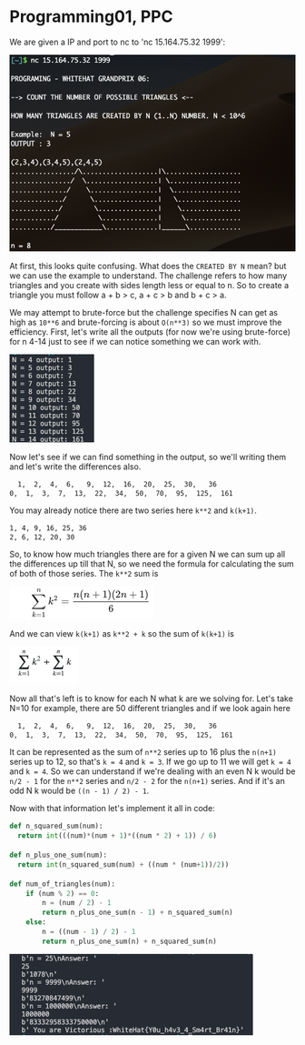 # Programming01, PPC

We are given a IP and port to nc to 'nc 15.164.75.32 1999':

![alt text](https://raw.githubusercontent.com/GabiCtrlZ/Whitehat-Quals/master/pictures/terminal.png)

At first, this looks quite confusing. What does the `CREATED BY N` mean? but we can use the example to understand.
The challenge refers to how many triangles and you create with sides length less or equal to n.
So to create a triangle you must follow a + b > c, a + c > b and b + c > a.

We may attempt to brute-force but the challenge specifies N can get as high as `10**6` and brute-forcing is about `O(n**3)` so we must improve the efficiency.
First, let's write all the outputs (for now we're using brute-force) for n 4-14 just to see if we can notice something we can work with.

![alt text](https://raw.githubusercontent.com/GabiCtrlZ/Whitehat-Quals/master/pictures/outputs.png)

Now let's see if we can find something in the output, so we'll writing them and let's write the differences also.

```
  1,  2,  4,  6,   9,  12,  16,  20,  25,  30,   36
0,  1,  3,  7,  13,  22,  34,  50,  70,  95,  125,  161
```
You may already notice there are two series here `k**2` and `k(k+1)`.
```
1, 4, 9, 16, 25, 36
2, 6, 12, 20, 30
```

So, to know how much triangles there are for a given N we can sum up all the differences up till that N,
so we need the formula for calculating the sum of both of those series.
The `k**2` sum is

![alt text](https://raw.githubusercontent.com/GabiCtrlZ/Whitehat-Quals/master/pictures/n-squared.png)

And we can view `k(k+1)` as `k**2 + k` so the sum of `k(k+1)` is

![alt text](https://raw.githubusercontent.com/GabiCtrlZ/Whitehat-Quals/master/pictures/n-plus-one.png)

Now all that's left is to know for each N what k are we solving for.
Let's take N=10 for example, there are 50 different triangles and if we look again here
```
  1,  2,  4,  6,   9,  12,  16,  20,  25,  30,   36
0,  1,  3,  7,  13,  22,  34,  50,  70,  95,  125,  161
```
It can be represented as the sum of `n**2` series up to 16 plus the `n(n+1)` series up to 12, so that's `k = 4` and `k = 3`.
If we go up to 11 we will get `k = 4` and `k = 4`.
So we can understand if we're dealing with an even N k would be `n/2 - 1` for the `n**2` series and `n/2 - 2` for the `n(n+1)` series.
And if it's an odd N k would be `((n - 1) / 2) - 1`.

Now with that information let's implement it all in code:
```python
def n_squared_sum(num):
  return int(((num)*(num + 1)*((num * 2) + 1)) / 6)

def n_plus_one_sum(num):
  return int(n_squared_sum(num) + ((num * (num+1))/2)) 

def num_of_triangles(num):
    if (num % 2) == 0:
        n = (num / 2) - 1
        return n_plus_one_sum(n - 1) + n_squared_sum(n)
    else:
        n = ((num - 1) / 2) - 1
        return n_plus_one_sum(n) + n_squared_sum(n)
```

![alt text](https://raw.githubusercontent.com/GabiCtrlZ/Whitehat-Quals/master/pictures/solve.png)